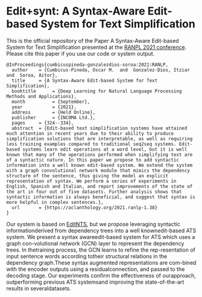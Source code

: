 # Edit+synt: A Syntax-Aware Edit-based System for Text Simplification
This is the official repository of the Paper A Syntax-Aware Edit-based System for Text Simplification presented at the [RANPL 2021 conference](https://ranlp.org/ranlp2021/proceedings-20Sep.pdf).
Please cite this paper if you use our code or system output.
```
@InProceedings{cumbicuspineda-gonzalezdios-soroa:2021:RANLP,
  author    = {Cumbicus-Pineda, Oscar M.  and  Gonzalez-Dios, Itziar  and  Soroa, Aitor},
  title     = {A Syntax-Aware Edit-based System for Text Simplification},
  booktitle      = {Deep Learning for Natural Language Processing Methods and Applications},
  month          = {September},
  year           = {2021},
  address        = {Held Online},
  publisher      = {INCOMA Ltd.},
  pages     = {324--334},
  abstract  = {Edit-based text simplification systems have attained much attention in recent years due to their ability to produce simplification solutions that are interpretable, as well as requiring less training examples compared to traditional seq2seq systems. Edit-based systems learn edit operations at a word level, but it is well known that many of the operations performed when simplifying text are of a syntactic nature. In this paper we propose to add syntactic information into a well known edit-based system. We extend the system with a graph convolutional network module that mimics the dependency structure of the sentence, thus giving the model an explicit representation of syntax. We perform a series of experiments in English, Spanish and Italian, and report improvements of the state of the art in four out of five datasets. Further analysis shows that syntactic information is always beneficial, and suggest that syntax is more helpful in complex sentences.},
  url       = {https://aclanthology.org/2021.ranlp-1.38}
}
```
Our system is based on [EditNTS](https://github.com/yuedongP/EditNTS), but we propose leveraging syntactic informationderived from dependency trees into a well knownedit-based ATS system. We present a syntax awareedit-based system for ATS which uses a graph con-volutional network (GCN) layer to represent the dependency trees. In thetraining process, the GCN learns to refine the rep-resentation of input sentence words according totheir structural relations in the dependency graph.These syntax augmented representations are com-bined with the encoder outputs using a residualconnection, and passed to the decoding stage.
Our experiments confirm the effectiveness of ourapproach, outperforming previous ATS systemsand improving the state-of-the-art results in severaldatasets. 
